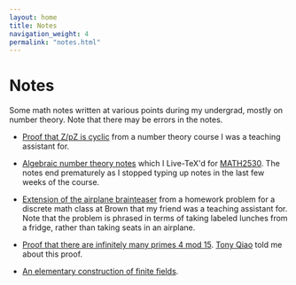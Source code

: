 ```yaml
---
layout: home
title: Notes
navigation_weight: 4
permalink: "notes.html"
---
```


# Notes

Some math notes written at various points during my undergrad, mostly on number theory. Note that there may be errors in the notes.

* [Proof that Z/pZ is cyclic](notes/zp_cyclic_math156_spring17.pdf) from a number theory course I was a teaching assistant for.

* [Algebraic number theory notes](notes/2530_notes.pdf) which I Live-TeX'd for [MATH2530](http://www.math.brown.edu/~jhs/MA0253/MA0253HomePage.html). The notes end prematurely as I stopped typing up notes in the last few weeks of the course.

* [Extension of the airplane brainteaser](notes/cs22_problem_9.5c.pdf) from a homework problem for a discrete math class at Brown that my friend was a teaching assistant for. Note that the problem is phrased in terms of taking labeled lunches from a fridge, rather than taking seats in an airplane.

* [Proof that there are infinitely many primes 4 mod 15](notes/infinite_primes_4_mod_15.pdf). [Tony Qiao](https://www.linkedin.com/in/tony-qiao-313b86b1) told me about this proof.

* [An elementary construction of finite fields](notes/elementary_finite_fields_construction.pdf).